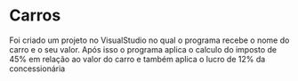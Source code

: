 # Carros
Foi criado um projeto no VisualStudio no qual o programa recebe o nome do carro e o seu valor. Após isso o programa aplica o calculo do imposto de 45% em relação ao valor do carro e também aplica o lucro de 12% da concessionária
